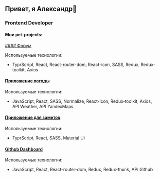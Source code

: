 ## Привет, я Александр👋

### Frontend Developer

#### Мои pet-projects:

[#### Форум](https://github.com/KyzAlexander/Forum)

Используемые технологии:
- TyprScript, React, React-router-dom, React-icon, SASS, Redux, Redux-toolkit, Axios

#### [Приложение погоды](https://github.com/KyzAlexander/App_Weather)

Используемые технологии:
- JavaScript, React, SASS, Normalize, React-icon, Redux-toolkit, Axios, API Weather, API YandexMaps

#### [Приложение для заметок](https://github.com/KyzAlexander/NoteEditor)

Используемые технологии:
- TyprScript, React, SASS, Material Ui

#### [Github Dashboard](https://github.com/KyzAlexander/DiplomReact)

Используемые технологии:
- JavaScript, React, React-router-dom, Redux, Redux-thunk, API Github




<!--
**KyzAlexander/KyzAlexander** is a ✨ _special_ ✨ repository because its `README.md` (this file) appears on your GitHub profile.

Here are some ideas to get you started:

- 🔭 I’m currently working on ...
- 🌱 I’m currently learning ...
- 👯 I’m looking to collaborate on ...
- 🤔 I’m looking for help with ...
- 💬 Ask me about ...
- 📫 How to reach me: ...
- 😄 Pronouns: ...
- ⚡ Fun fact: ...
-->
